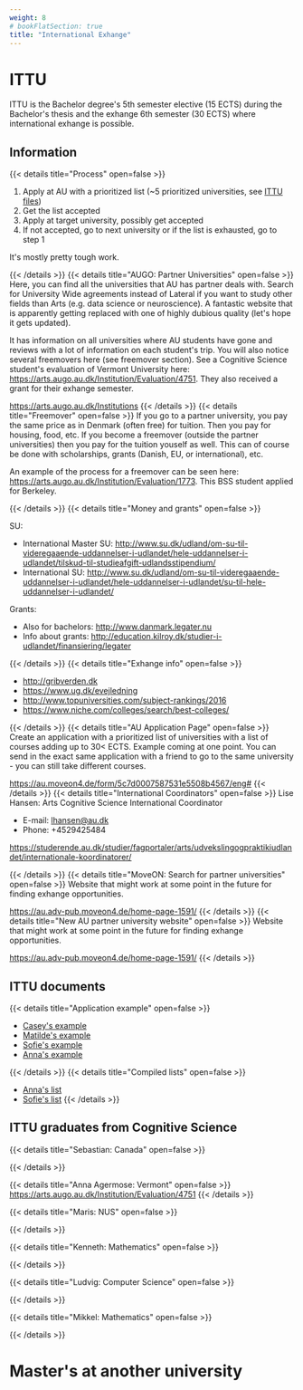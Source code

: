 ```yaml
---
weight: 8
# bookFlatSection: true
title: "International Exhange"
---
```


# ITTU

ITTU is the Bachelor degree's 5th semester elective (15 ECTS) during the Bachelor's thesis and the exhange 6th semester (30 ECTS) where international exhange is possible.

## Information

{{< details title="Process" open=false >}}

1. Apply at AU with a prioritized list (~5 prioritized universities, see [ITTU files](#ittu-documents))
2. Get the list accepted
3. Apply at target university, possibly get accepted
4. If not accepted, go to next university or if the list is exhausted, go to step 1

It's mostly pretty tough work.

{{< /details >}}
{{< details title="AUGO: Partner Universities" open=false >}}
Here, you can find all the universities that AU has partner deals with. Search for University Wide agreements instead of Lateral if you want to study other fields than Arts (e.g. data science or neuroscience). A fantastic website that is apparently getting replaced with one of highly dubious quality (let's hope it gets updated).

It has information on all universities where AU students have gone and reviews with a lot of information on each student's trip. You will also notice several freemovers here (see freemover section). See a Cognitive Science student's evaluation of Vermont University here: https://arts.augo.au.dk/Institution/Evaluation/4751. They also received a grant for their exhange semester.

https://arts.augo.au.dk/Institutions
{{< /details >}}
{{< details title="Freemover" open=false >}}
If you go to a partner university, you pay the same price as in Denmark (often free) for tuition. Then you pay for housing, food, etc. If you become a freemover (outside the partner universities) then you pay for the tuition youself as well. This can of course be done with scholarships, grants (Danish, EU, or international), etc.

An example of the process for a freemover can be seen here: https://arts.augo.au.dk/Institution/Evaluation/1773. This BSS student applied for Berkeley.

{{< /details >}}
{{< details title="Money and grants" open=false >}}

SU:

- International Master SU: http://www.su.dk/udland/om-su-til-videregaaende-uddannelser-i-udlandet/hele-uddannelser-i-udlandet/tilskud-til-studieafgift-udlandsstipendium/
- International SU: http://www.su.dk/udland/om-su-til-videregaaende-uddannelser-i-udlandet/hele-uddannelser-i-udlandet/su-til-hele-uddannelser-i-udlandet/

Grants:

- Also for bachelors: http://www.danmark.legater.nu
- Info about grants: http://education.kilroy.dk/studier-i-udlandet/finansiering/legater

{{< /details >}}
{{< details title="Exhange info" open=false >}}

- http://gribverden.dk
- https://www.ug.dk/evejledning
- http://www.topuniversities.com/subject-rankings/2016
- https://www.niche.com/colleges/search/best-colleges/

{{< /details >}}
{{< details title="AU Application Page" open=false >}}
Create an application with a prioritized list of universities with a list of courses adding up to 30\< ECTS. Example coming at one point. You can send in the exact same application with a friend to go to the same university - you can still take different courses.

https://au.moveon4.de/form/5c7d0007587531e5508b4567/eng#
{{< /details >}}
{{< details title="International Coordinators" open=false >}}
Lise Hansen: Arts Cognitive Science International Coordinator

- E-mail: lhansen@au.dk
- Phone: +4529425484

https://studerende.au.dk/studier/fagportaler/arts/udvekslingogpraktikiudlandet/internationale-koordinatorer/

{{< /details >}}
{{< details title="MoveON: Search for partner universities" open=false >}}
Website that might work at some point in the future for finding exhange opportunities.

https://au.adv-pub.moveon4.de/home-page-1591/
{{< /details >}}
{{< details title="New AU partner university website" open=false >}}
Website that might work at some point in the future for finding exhange opportunities.

https://au.adv-pub.moveon4.de/home-page-1591/
{{< /details >}}

## ITTU documents

{{< details title="Application example" open=false >}}

- [Casey's example](https://github.com/AUcogseers/Resources/blob/master/ITTU/AUGO_application_Casey.pdf)
- [Matilde's example](https://github.com/AUcogseers/Resources/blob/master/ITTU/AUGO_application_Matilde.pdf)
- [Sofie's example](https://github.com/AUcogseers/Resources/blob/master/ITTU/AUGO_application_Sofie.docx)
- [Anna's example](https://github.com/AUcogseers/Resources/blob/master/ITTU/AUGO_application_Anna.docx)

{{< /details >}}
{{< details title="Compiled lists" open=false >}}

- [Anna's list](https://github.com/AUcogseers/Resources/blob/master/ITTU/ITTU_list_Anna.doc)
- [Sofie's list](https://github.com/AUcogseers/Resources/blob/master/ITTU/ITTU_list_Sofie.docx)
  {{< /details >}}

## ITTU graduates from Cognitive Science

{{< details title="Sebastian: Canada" open=false >}}

{{< /details >}}

{{< details title="Anna Agermose: Vermont" open=false >}}
https://arts.augo.au.dk/Institution/Evaluation/4751
{{< /details >}}

{{< details title="Maris: NUS" open=false >}}

{{< /details >}}

{{< details title="Kenneth: Mathematics" open=false >}}

{{< /details >}}

{{< details title="Ludvig: Computer Science" open=false >}}

{{< /details >}}

{{< details title="Mikkel: Mathematics" open=false >}}

{{< /details >}}

# Master's at another university
